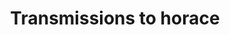 ---
title: Transmissions to horace
label: Sonic Enemy
year: 1993
band:
    - John Darnielle
songs:
    - Going to Cleveland
    - Early Spring
    - Historiography
    - No, I Can't
    - Alpha Desperation March
    - Going to Monaco
    - Star Dusting
    - Teenage World
    - Going to Santiago
    - Sail On
---